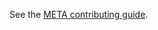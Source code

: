 See the [META contributing guide](https://github.com/meta-network/docs/blob/master/CONTRIBUTING.md).
